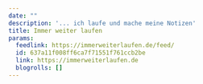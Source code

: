```yaml
---
date: ""
description: '... ich laufe und mache meine Notizen'
title: Immer weiter laufen
params:
  feedlink: https://immerweiterlaufen.de/feed/
  id: 637a11f008ff6ca7f71551f761ccb2be
  link: https://immerweiterlaufen.de
  blogrolls: []
---
```

